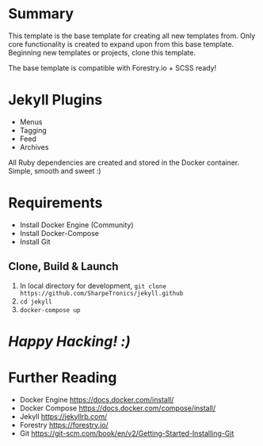 # Summary
This template is the base template for creating all new templates from. Only core functionality is created to expand upon from this base template. Beginning new templates or projects, clone this template.

The base template is compatible with Forestry.io + SCSS ready!

# Jekyll Plugins
* Menus
* Tagging
* Feed
* Archives

All Ruby dependencies are created and stored in the Docker container. Simple, smooth and sweet :)
# Requirements
* Install Docker Engine (Community)
* Install Docker-Compose
* Install Git

## Clone, Build & Launch
1. In local directory for development, ```git clone https://github.com/SharpeTronics/jekyll.github```
2. ```cd jekyll```
3. ```docker-compose up```

# *Happy Hacking! :)*

# Further Reading
* Docker Engine https://docs.docker.com/install/
* Docker Compose https://docs.docker.com/compose/install/
* Jekyll https://jekyllrb.com/
* Forestry https://forestry.io/
* Git https://git-scm.com/book/en/v2/Getting-Started-Installing-Git
